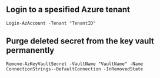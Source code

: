 ## **Login to a spesified Azure tenant**

```Plain
Login-AzAccount -Tenant "TenantID"
```

## **Purge deleted secret from the key vault permanently**

```Plain
Remove-AzKeyVaultSecret -VaultName "VaultName" -Name ConnectionStrings--DefaultConnection -InRemovedState
```